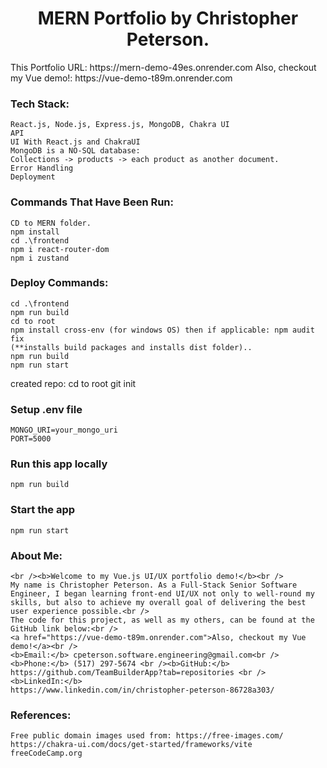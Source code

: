 <h1 align="center">MERN Portfolio by Christopher Peterson.</h1>
This Portfolio URL: https://mern-demo-49es.onrender.com
Also, checkout my Vue demo!: https://vue-demo-t89m.onrender.com


### Tech Stack:
```shell
React.js, Node.js, Express.js, MongoDB, Chakra UI
API
UI With React.js and ChakraUI
MongoDB is a NO-SQL database:
Collections -> products -> each product as another document.
Error Handling
Deployment
```

### Commands That Have Been Run:
```shell
CD to MERN folder.
npm install
cd .\frontend
npm i react-router-dom
npm i zustand
```

### Deploy Commands:
```shell
cd .\frontend
npm run build
cd to root
npm install cross-env (for windows OS) then if applicable: npm audit fix
(**installs build packages and installs dist folder)..
npm run build
npm run start
```

created repo:
cd to root
git init

### Setup .env file

```shell
MONGO_URI=your_mongo_uri
PORT=5000
```

### Run this app locally

```shell
npm run build
```

### Start the app

```shell
npm run start
```

### About Me:
```shell
<br /><b>Welcome to my Vue.js UI/UX portfolio demo!</b><br />
My name is Christopher Peterson. As a Full-Stack Senior Software
Engineer, I began learning front-end UI/UX not only to well-round my
skills, but also to achieve my overall goal of delivering the best
user experience possible.<br />
The code for this project, as well as my others, can be found at the
GitHub link below:<br />
<a href="https://vue-demo-t89m.onrender.com">Also, checkout my Vue demo!</a><br />
<b>Email:</b> cpeterson.software.engineering@gmail.com<br />
<b>Phone:</b> (517) 297-5674 <br /><b>GitHub:</b>
https://github.com/TeamBuilderApp?tab=repositories <br />
<b>LinkedIn:</b>
https://www.linkedin.com/in/christopher-peterson-86728a303/
```

### References:
```shell
Free public domain images used from: https://free-images.com/
https://chakra-ui.com/docs/get-started/frameworks/vite
freeCodeCamp.org
```
